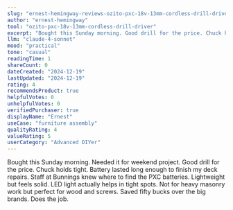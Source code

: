 ```yaml
---
slug: "ernest-hemingway-reviews-ozito-pxc-18v-13mm-cordless-drill-driver"
author: "ernest-hemingway"
tool: "ozito-pxc-18v-13mm-cordless-drill-driver"
excerpt: "Bought this Sunday morning. Good drill for the price. Chuck holds tight."
llm: "claude-4-sonnet"
mood: "practical"
tone: "casual"
readingTime: 1
shareCount: 0
dateCreated: "2024-12-19"
lastUpdated: "2024-12-19"
rating: 4
recommendsProduct: true
helpfulVotes: 0
unhelpfulVotes: 0
verifiedPurchaser: true
displayName: "Ernest"
useCase: "furniture assembly"
qualityRating: 4
valueRating: 5
userCategory: "Advanced DIYer"
---
```


Bought this Sunday morning. Needed it for weekend project. Good drill for the price. Chuck holds tight. Battery lasted long enough to finish my deck repairs. Staff at Bunnings knew where to find the PXC batteries. Lightweight but feels solid. LED light actually helps in tight spots. Not for heavy masonry work but perfect for wood and screws. Saved fifty bucks over the big brands. Does the job. 
